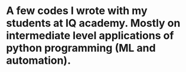 # A few codes I wrote with my students at IQ academy. Mostly on intermediate level applications of python programming (ML and automation).

